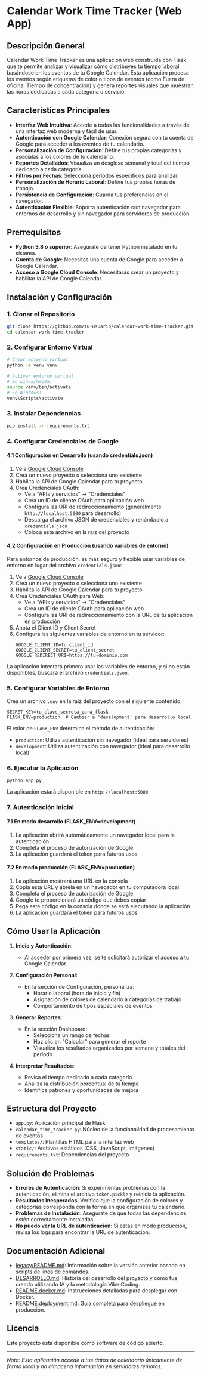 # Calendar Work Time Tracker (Web App)

## Descripción General

Calendar Work Time Tracker es una aplicación web construida con Flask que te permite analizar y visualizar cómo distribuyes tu tiempo laboral basándose en los eventos de tu Google Calendar. Esta aplicación procesa los eventos según etiquetas de color o tipos de eventos (como Fuera de oficina, Tiempo de concentración) y genera reportes visuales que muestran las horas dedicadas a cada categoría o servicio.

## Características Principales

- **Interfaz Web Intuitiva**: Accede a todas las funcionalidades a través de una interfaz web moderna y fácil de usar.
- **Autenticación con Google Calendar**: Conexión segura con tu cuenta de Google para acceder a los eventos de tu calendario.
- **Personalización de Configuración**: Define tus propias categorías y asócialas a los colores de tu calendario.
- **Reportes Detallados**: Visualiza un desglose semanal y total del tiempo dedicado a cada categoría.
- **Filtros por Fechas**: Selecciona períodos específicos para analizar.
- **Personalización de Horario Laboral**: Define tus propias horas de trabajo.
- **Persistencia de Configuración**: Guarda tus preferencias en el navegador.
- **Autenticación Flexible**: Soporta autenticación con navegador para entornos de desarrollo y sin navegador para servidores de producción

## Prerrequisitos

- **Python 3.8 o superior**: Asegúrate de tener Python instalado en tu sistema.
- **Cuenta de Google**: Necesitas una cuenta de Google para acceder a Google Calendar.
- **Acceso a Google Cloud Console**: Necesitarás crear un proyecto y habilitar la API de Google Calendar.

## Instalación y Configuración

### 1. Clonar el Repositorio

```bash
git clone https://github.com/tu-usuario/calendar-work-time-tracker.git
cd calendar-work-time-tracker
```

### 2. Configurar Entorno Virtual

```bash
# Crear entorno virtual
python -m venv venv

# Activar entorno virtual
# En Linux/macOS:
source venv/bin/activate
# En Windows:
venv\Scripts\activate
```

### 3. Instalar Dependencias

```bash
pip install -r requirements.txt
```

### 4. Configurar Credenciales de Google

#### 4.1 Configuración en Desarrollo (usando credentials.json)

1. Ve a [Google Cloud Console](https://console.cloud.google.com/)
2. Crea un nuevo proyecto o selecciona uno existente
3. Habilita la API de Google Calendar para tu proyecto
4. Crea Credenciales OAuth:
   - Ve a "APIs y servicios" -> "Credenciales"
   - Crea un ID de cliente OAuth para aplicación web
   - Configura las URI de redireccionamiento (generalmente `http://localhost:5000` para desarrollo)
   - Descarga el archivo JSON de credenciales y renómbralo a `credentials.json`
   - Coloca este archivo en la raíz del proyecto

#### 4.2 Configuración en Producción (usando variables de entorno)

Para entornos de producción, es más seguro y flexible usar variables de entorno en lugar del archivo `credentials.json`:

1. Ve a [Google Cloud Console](https://console.cloud.google.com/)
2. Crea un nuevo proyecto o selecciona uno existente
3. Habilita la API de Google Calendar para tu proyecto
4. Crea Credenciales OAuth para Web:
   - Ve a "APIs y servicios" -> "Credenciales"
   - Crea un ID de cliente OAuth para aplicación web
   - Configura las URI de redireccionamiento con la URL de tu aplicación en producción
5. Anota el Client ID y Client Secret
6. Configura las siguientes variables de entorno en tu servidor:
   ```
   GOOGLE_CLIENT_ID=tu_client_id
   GOOGLE_CLIENT_SECRET=tu_client_secret
   GOOGLE_REDIRECT_URI=https://tu-dominio.com
   ```

La aplicación intentará primero usar las variables de entorno, y si no están disponibles, buscará el archivo `credentials.json`.

### 5. Configurar Variables de Entorno

Crea un archivo `.env` en la raíz del proyecto con el siguiente contenido:

```
SECRET_KEY=tu_clave_secreta_para_flask
FLASK_ENV=production  # Cambiar a 'development' para desarrollo local
```

El valor de `FLASK_ENV` determina el método de autenticación:
- `production`: Utiliza autenticación sin navegador (ideal para servidores)
- `development`: Utiliza autenticación con navegador (ideal para desarrollo local)

### 6. Ejecutar la Aplicación

```bash
python app.py
```

La aplicación estará disponible en `http://localhost:5000`

### 7. Autenticación Inicial

#### 7.1 En modo desarrollo (FLASK_ENV=development)

1. La aplicación abrirá automáticamente un navegador local para la autenticación
2. Completa el proceso de autorización de Google
3. La aplicación guardará el token para futuros usos

#### 7.2 En modo producción (FLASK_ENV=production)

1. La aplicación mostrará una URL en la consola
2. Copia esta URL y ábrela en un navegador en tu computadora local
3. Completa el proceso de autorización de Google
4. Google te proporcionará un código que debes copiar
5. Pega este código en la consola donde se está ejecutando la aplicación
6. La aplicación guardará el token para futuros usos

## Cómo Usar la Aplicación

1. **Inicio y Autenticación**: 
   - Al acceder por primera vez, se te solicitará autorizar el acceso a tu Google Calendar.

2. **Configuración Personal**:
   - En la sección de Configuración, personaliza:
     - Horario laboral (hora de inicio y fin)
     - Asignación de colores de calendario a categorías de trabajo
     - Comportamiento de tipos especiales de eventos

3. **Generar Reportes**:
   - En la sección Dashboard:
     - Selecciona un rango de fechas
     - Haz clic en "Calcular" para generar el reporte
     - Visualiza los resultados organizados por semana y totales del período

4. **Interpretar Resultados**:
   - Revisa el tiempo dedicado a cada categoría
   - Analiza la distribución porcentual de tu tiempo
   - Identifica patrones y oportunidades de mejora

## Estructura del Proyecto

- `app.py`: Aplicación principal de Flask
- `calendar_time_tracker.py`: Núcleo de la funcionalidad de procesamiento de eventos
- `templates/`: Plantillas HTML para la interfaz web
- `static/`: Archivos estáticos (CSS, JavaScript, imágenes)
- `requirements.txt`: Dependencias del proyecto

## Solución de Problemas

- **Errores de Autenticación**: Si experimentas problemas con la autenticación, elimina el archivo `token.pickle` y reinicia la aplicación.
- **Resultados Inesperados**: Verifica que la configuración de colores y categorías corresponda con la forma en que organizas tu calendario.
- **Problemas de Instalación**: Asegúrate de que todas las dependencias estén correctamente instaladas.
- **No puedo ver la URL de autenticación**: Si estás en modo producción, revisa los logs para encontrar la URL de autenticación.

## Documentación Adicional

- [legacy/README.md](legacy/README.md): Información sobre la versión anterior basada en scripts de línea de comandos.
- [DESARROLLO.md](DESARROLLO.md): Historia del desarrollo del proyecto y cómo fue creado utilizando IA y la metodología Vibe Coding.
- [README.docker.md](README.docker.md): Instrucciones detalladas para desplegar con Docker.
- [README.deployment.md](README.deployment.md): Guía completa para despliegue en producción.

## Licencia

Este proyecto está disponible como software de código abierto.

---

*Nota: Esta aplicación accede a tus datos de calendario únicamente de forma local y no almacena información en servidores remotos.*

